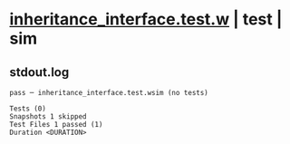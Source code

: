 # [inheritance_interface.test.w](../../../../../tests/valid/inheritance_interface.test.w) | test | sim

## stdout.log
```log
pass ─ inheritance_interface.test.wsim (no tests)

Tests (0)
Snapshots 1 skipped
Test Files 1 passed (1)
Duration <DURATION>
```

